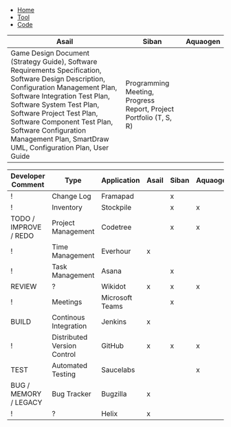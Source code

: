 - [Home](https://sammight.github.io/Sammight/index)
- [Tool](https://sammight.github.io/Sammight/coding)
- [Code](https://sammight.github.io/Sammight/source)

Asail | Siban | Aquaogen
------|-------|---------
Game Design Document (Strategy Guide), Software Requirements Specification, Software Design Description, Configuration Management Plan, Software Integration Test Plan, Software System Test Plan, Software Project Test Plan, Software Component Test Plan, Software Configuration Management Plan, SmartDraw UML, Configuration Plan, User Guide | Programming Meeting, Progress Report, Project Portfolio (T, S, R) | 

Developer Comment | Type | Application | Asail | Siban | Aquaogen
------------------|------|-------------|-------|-------|---------
! | Change Log | Framapad | | x | 
! | Inventory | Stockpile | | x | x
TODO / IMPROVE / REDO | Project Management | Codetree | | x | x
! | Time Management | Everhour | x | |
! | Task Management | Asana | | x |
REVIEW | ? | Wikidot | x | x | x
! | Meetings | Microsoft Teams |  | x | 
BUILD | Continous Integration | Jenkins | x | |
! | Distributed Version Control | GitHub | x | x | x
TEST | Automated Testing | Saucelabs | | | x  
BUG / MEMORY / LEGACY | Bug Tracker | Bugzilla | x | |
! | ? | Helix | x | | |
